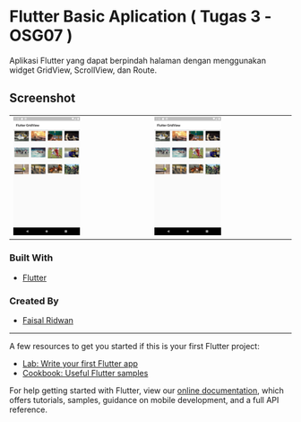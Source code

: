 # Flutter Basic Aplication ( Tugas 3 -OSG07 )

Aplikasi Flutter yang dapat berpindah halaman dengan menggunakan widget GridView, ScrollView, dan Route.

## Screenshot
<table>
  <tr>
    <td><img src="images-app/flutter_01.png" width="50%"></td>
    <td><img src="images-app/flutter_01.png" width="50%"></td>
   </tr>
</table>




### Built With
- [Flutter](https://flutter.dev)

### Created By
- [Faisal Ridwan](faisalridwan.com)

---


A few resources to get you started if this is your first Flutter project:

- [Lab: Write your first Flutter app](https://flutter.dev/docs/get-started/codelab)
- [Cookbook: Useful Flutter samples](https://flutter.dev/docs/cookbook)

For help getting started with Flutter, view our
[online documentation](https://flutter.dev/docs), which offers tutorials,
samples, guidance on mobile development, and a full API reference.
